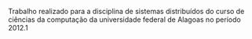 Trabalho realizado para a disciplina de sistemas distribuídos do curso de ciências da computação da universidade federal de Alagoas no período 2012.1
